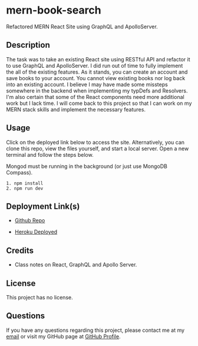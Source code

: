 # mern-book-search
Refactored MERN React Site using GraphQL and ApolloServer.

## Description

The task was to take an existing React site using RESTful API and refactor it to use GraphQL and ApolloServer. I did run out of time to fully implement the all of the existing features. As it stands, you can create an account and save books to your account. You cannot view existing books nor log back into an existing account. I believe I may have made some missteps somewhere in the backend when implementing my typDefs and Resolvers. I'm also certain that some of the React components need more additional work but I lack time. I will come back to this project so that I can work on my MERN stack skills and implement the necessary features.


## Usage

Click on the deployed link below to access the site. Alternatively, you can clone this repo, view the files yourself, and start a local server. Open a new terminal and follow the steps below. 

Mongod must be running in the background (or just use MongoDB Compass).

```
1. npm install
2. npm run dev
```



## Deployment Link(s)

- [Github Repo](https://github.com/Exo-MDR-CD2000/mern-book-search)

- [Heroku Deployed](WIP)

## Credits

- Class notes on React, GraphQL and Apollo Server.


## License
This project has no license.

## Questions
If you have any questions regarding this project, please contact me at my [email](joseguillen587@yahoo.com) or visit my GitHub page at [GitHub Profile](https://github.com/Exo-MDR-CD2000).
